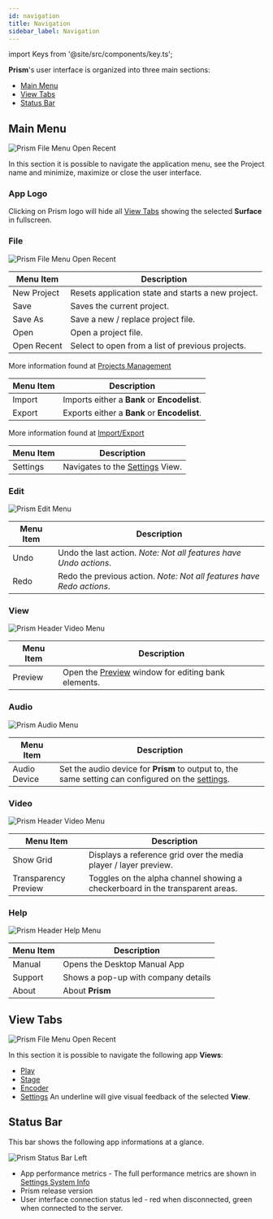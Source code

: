 ```yaml
---
id: navigation
title: Navigation
sidebar_label: Navigation
---
```


import Keys from '@site/src/components/key.ts';

**Prism**'s user interface is organized into three main sections:

- [Main Menu](#header-menu)
- [View Tabs](#view-tabs)
- [Status Bar](#status-bar)

## Main Menu
![Prism File Menu Open Recent](/prismdocs/images/navigation/prism-header-menu.png)

In this section it is possible to navigate the application menu, see the Project name and minimize, maximize or close the user interface.

### App Logo
Clicking on Prism logo will hide all [View Tabs](#view-tabs) showing the selected **Surface** in fullscreen.

### File

![Prism File Menu Open Recent](/prismdocs/images/navigation/header-file-recent.png)

|  Menu Item  |   Description   |
|-------------|-----------------|
| New Project |  Resets application state and starts a new project. |
| Save   | Saves the current project. |
| Save As | Save a new / replace project file. |
| Open | Open a project file. |
| Open Recent | Select to open from a list of previous projects. |

More information found at [Projects Management](./projects-management.md) 

|  Menu Item  |   Description   |
|-------------|-----------------|
| Import |  Imports either a **Bank** or **Encodelist**. |
| Export   | Exports either a **Bank** or **Encodelist**. |

More information found at [Import/Export](./import-export.md)

|  Menu Item  |   Description   |
|-------------|-----------------|
| Settings |  Navigates to the [Settings](../settings/settings.md) View.|

### Edit

![Prism Edit Menu](/prismdocs/images/navigation/header-edit.png)

|  Menu Item  |   Description   |
|-------------|-----------------|
|    Undo     |  Undo the last action. *Note: Not all features have Undo actions*. |
|    Redo   |  Redo the previous action. *Note: Not all features have Redo actions*. |

### View
![Prism Header Video Menu](/prismdocs/images/navigation/zero-prism-header-view.png)

|  Menu Item  |   Description   |
|-------------|-----------------|
| Preview | Open the [Preview](./preview.md) window for editing bank elements.|
### Audio

![Prism Audio Menu](/prismdocs/images/navigation/header-audio.png)

|  Menu Item   |   Description   |
|--------------|-----------------|
| Audio Device | Set the audio device for **Prism** to output to, the same setting can configured on the [settings](../settings/settings-general.md#audio). |

### Video
![Prism Header Video Menu](/prismdocs/images/navigation/zero-prism-header-video.png)

|  Menu Item  |   Description   |
|-------------|-----------------|
| Show Grid   |   Displays a reference grid over the media player / layer preview. |
| Transparency Preview |  Toggles on the alpha channel showing a checkerboard in the transparent areas. |
### Help

![Prism Header Help Menu](/prismdocs/images/navigation/header-help.png)

| Menu Item | Description |
|-----------|-------------|
| Manual  | Opens the Desktop Manual App |
| Support | Shows a pop-up with company details |
| About   | About **Prism**

## View Tabs
![Prism File Menu Open Recent](/prismdocs/images/navigation/view-tabs.png)

In this section it is possible to navigate the following app **Views**:
- [Play](../play/play.md)
- [Stage](../stage/stage.md)
- [Encoder](../encoder/encoder.md)
- [Settings](../settings/settings.md)
An underline will give visual feedback of the selected **View**.

## Status Bar

This bar shows the following app informations at a glance.

![Prism Status Bar Left](/prismdocs/images/navigation/prism-status-bar.png)

- App performance metrics - The full performance metrics are shown in [Settings System Info](../settings/settings-system-info.md)
- Prism release version
- User interface connection status led - red when disconnected, green when connected to the server.